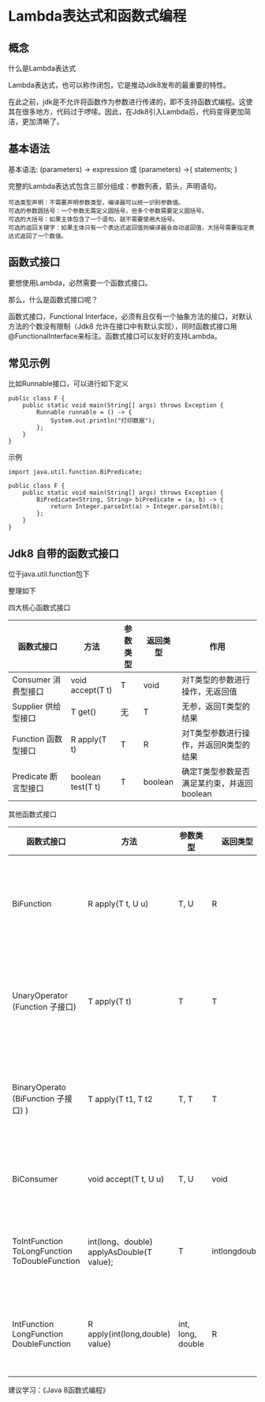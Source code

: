 # Lambda表达式和函数式编程

## 概念

什么是Lambda表达式

Lambda表达式，也可以称作闭包，它是推动Jdk8发布的最重要的特性。

在此之前，jdk是不允许将函数作为参数进行传递的，即不支持函数式编程。这使其在很多地方，代码过于啰嗦。因此，在Jdk8引入Lambda后，代码变得更加简洁，更加清晰了。

## 基本语法

基本语法: (parameters) -> expression 或 (parameters) ->{ statements; }

完整的Lambda表达式包含三部分组成：参数列表，箭头，声明语句。

```
可选类型声明：不需要声明参数类型，编译器可以统一识别参数值。
可选的参数圆括号：一个参数无需定义圆括号，但多个参数需要定义圆括号。
可选的大括号：如果主体包含了一个语句，就不需要使用大括号。
可选的返回关键字：如果主体只有一个表达式返回值则编译器会自动返回值，大括号需要指定表达式返回了一个数值。
```

## 函数式接口

要想使用Lambda，必然需要一个函数式接口。

那么，什么是函数式接口呢？

函数式接口，Functional Interface，必须有且仅有一个抽象方法的接口，对默认方法的个数没有限制（Jdk8 允许在接口中有默认实现），同时函数式接口用@FunctionalInterface来标注。函数式接口可以友好的支持Lambda。

## 常见示例

比如Runnable接口，可以进行如下定义

```
public class F {
    public static void main(String[] args) throws Exception {
        Runnable runnable = () -> {
            System.out.println("打印数据");
        };
    }
}
```

示例

```
import java.util.function.BiPredicate;

public class F {
    public static void main(String[] args) throws Exception {
        BiPredicate<String, String> biPredicate = (a, b) -> {
            return Integer.parseInt(a) > Integer.parseInt(b);
        };
    }
}
```

## Jdk8 自带的函数式接口

位于java.util.function包下

整理如下

四大核心函数式接口

| 函数式接口           | 方法                | 参数类型 | 返回类型    | 作用                        |
| --------------- | ----------------- | ---- | ------- | ------------------------- |
| Consumer 消费型接口  | void accept(T t)  | T    | void    | 对T类型的参数进行操作，无返回值          |
| Supplier 供给型接口  | T get()           | 无    | T       | 无参，返回T类型的结果               |
| Function 函数型接口  | R apply(T t)      | T    | R       | 对T类型参数进行操作，并返回R类型的结果      |
| Predicate 断言型接口 | boolean test(T t) | T    | boolean | 确定T类型参数是否满足某约束，并返回boolean |

其他函数式接口

| 函数式接口                                         | 方法                                       | 参数类型              | 返回类型          | 作用                         |
| --------------------------------------------- | ---------------------------------------- | ----------------- | ------------- | -------------------------- |
| BiFunction                                    | R apply(T t, U u)                        | T, U              | R             | 对 T，U 类型的参数进行操作，并返回R类型的结果  |
| UnaryOperator (Function 子接口)                  | T apply(T t)                             | T                 | T             | 对 T类型的参数进行一元运算，并返回R对象的结果   |
| BinaryOperato (BiFunction 子接口) )              | T apply(T t1, T t2                       | T, T              | T             | 对T类型的参数进行二元运算，并返回T类型的结果    |
| BiConsumer                                    | void accept(T t, U u)                    | T, U              | void          | 对T，U参数执行操作，无返回值            |
| ToIntFunction ToLongFunction ToDoubleFunction | int(long、double) applyAsDouble(T value); | T                 | intlongdouble | 计算 int 、 long 、double值的函数  |
| IntFunction LongFunction DoubleFunction       | R apply(int(long,double) value)          | int, long, double | R             | 参数分别为int、long、double 类型的函数 |

建议学习：《Java 8函数式编程》
